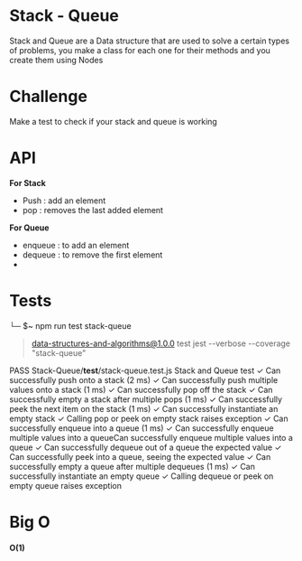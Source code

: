 # Stack - Queue 

Stack and Queue are a Data structure that are used to solve a certain types of problems, you make a class for each one for their methods and you create them using Nodes


# Challenge

Make a test to check if your stack and queue is working

# API

**For Stack**
- Push : add an element
- pop : removes the last added element

**For Queue**
- enqueue : to add an element 
- dequeue : to remove the first element
- 
# Tests

└─ $~ npm run test stack-queue

> data-structures-and-algorithms@1.0.0 test
> jest --verbose --coverage "stack-queue"

PASS Stack-Queue/**test**/stack-queue.test.js
Stack and Queue test
✓ Can successfully push onto a stack (2 ms)
✓ Can successfully push multiple values onto a stack (1 ms)
✓ Can successfully pop off the stack
✓ Can successfully empty a stack after multiple pops (1 ms)
✓ Can successfully peek the next item on the stack (1 ms)
✓ Can successfully instantiate an empty stack
✓ Calling pop or peek on empty stack raises exception
✓ Can successfully enqueue into a queue (1 ms)
✓ Can successfully enqueue multiple values into a queueCan successfully enqueue multiple values into a queue
✓ Can successfully dequeue out of a queue the expected value
✓ Can successfully peek into a queue, seeing the expected value
✓ Can successfully empty a queue after multiple dequeues (1 ms)
✓ Can successfully instantiate an empty queue
✓ Calling dequeue or peek on empty queue raises exception

# Big O

#### O(1)
